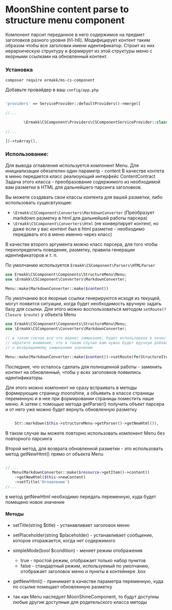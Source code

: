# MoonShine content parse to structure menu component


Компонент парсит переданное в него содержимое на предмет заголовков разного уровня (h1-h6).
Модифицирует контент таким образом чтобы все заголовки имени идентификатор.
Строит из них иерархическую структуру и формирует из этой структуры меню с якорными ссылками на обновленный контент.

### Установка

```shell
composer require ermakk/ms-cs-component
```
Добавьте провайдер в ваш `config/app.php` 

```php

'providers' => ServiceProvider::defaultProviders()->merge([

//...

        \Ermakk\CSComponent\Providers\CSComponentServiceProvider::class
        
//...

])->toArray(),

```

### Использование:

Для вывода оглавления используется компонент Menu.
Для инициализации обязателен один параметр - content
В качестве контета в меню передается класс реализующий интерфейс ContentContract
Задача этого класса - преобразование содержимого из необходимой вам разметки в HTML
для дальнейшего парсинга заголовков.

Вы можете создавать свои классы контента для вашей разметки, либо использовать сущесвтующие:
- `\Ermakk\CSComponent\Converters\MarkdownConverter` 
(Преобразует markdown разметку в html для дальнейшей работы парсера)
- `\Ermakk\CSComponent\Converters\Html` 
(не конвертирует контент, но даже если у вас контент был в html разметке - 
необходимо передавать его в меню именно через класс)

В качестве второго аргумента можно класс парсера, для того чтобы переопределить поведение,
разметку, правила генерации идентификаторов и т. п.

По умолчанию используется `Ermakk\CSComponent\Parsers\HTMLParser`

```php
use Ermakk\CSComponent\Components\StructureMenu\Menu;
use \Ermakk\CSComponent\Converters\MarkdownConverter;

Menu::make(MarkdownConverter::make($content))
```

По умолчанию все якорные ссылки генерируются исходя из текущей, могут появится ситуации,
когда будет необходимость вручную задать базу для ссылки. Для этого можно воспользоваться методом
`setRoute(?Closure $route)` у объекта Menu


```php
use Ermakk\CSComponent\Components\StructureMenu\Menu;
use \Ermakk\CSComponent\Converters\MarkdownConverter;

// в таком случае все что вернет замыкание, будет использовано в качестве якорной ссылки
// обратите внимание, что в таком случае вам нужно будет вручную добавить '#'.$item->id()
// к возвращаемому замыканием значению

Menu::make(MarkdownConverter::make($content))->setRoute(fn(StructureItem $item) => 'Ваш роут'.'#'.$item->id());
```

Последнее, что осталось сделать для полноценной работы - заменить контент на обновленный,
чтобы у всех заголовков появились идентификаторы.

Для этого можно компонент не сразу встраивать в методы  формирующие страницу moonshine,
а объявить в классе страницы переменную и в нее при формировании страницы поместить наше меню.
А затем с помощью метода getParser() получить объект парсера и от него уже можно будет вернуть обновленную разметку

```php

    Str::markdown($this->structureMenu->getParser()->getNewHtml()),

```

В таком случае вы можете повторно использовать компонент Menu без повторного парсинга

Второй метод, для возврата обновленной разметки - это использовать метод getNewHtml() прямо от объекта Menu

```php

//...
   Menu(MarkdownConverter::make($resource->getItem()->content))
    ->getNewHtml($this->newContent)
    ->setTitle('Оглавление')
//...
```
в метод getNewHtml необходимо передать переменную, куда будет помещено новое значение 


#### Методы
 - setTitle(string $title) - устанавливает заголовок меню

 - setPlaceholder(string $placeholder) - устанавливает сообщение, которое оторажается, когда нет содержимого

 - simpleMode(bool $condition) - меняет режим отображения
   - true - простой режим, отображает только набор пунктов
   - false - стандартный режим, используемый по умолчанию, отображает заголовок меню и пункты в контейнере .box
 - getNewHtml() - принимает в качестве параметра переменную, куда по ссылке помещает обновленную разметку
 - так как Menu наследует MoonShineComponent, то будут доступны любые другие доступные для родительского класса методы